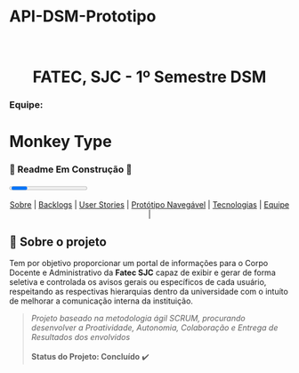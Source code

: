 # API-DSM-Prototipo
<br id="topo">

<h1 align="center"> FATEC, SJC - 1º Semestre DSM</h1>

<h3>Equipe:</h3>
<h1>Monkey Type</h1>

<h3>🚧 Readme Em Construção 🚧</h3>
<progress></progress>

<p align="center" style="">
    <a href="#sobre">Sobre</a> | 
    <a href="#backlogs">Backlogs</a> | 
    <a href="#user-stories">User Stories</a> | 
    <a href="#prototipo">Protótipo Navegável</a> | 
    <a href="#tecnologias">Tecnologias</a> | 
    <a href="#equipe">Equipe</a> | 
    
</p>
   
<span id="sobre">

## :bookmark_tabs: Sobre o projeto

Tem por objetivo proporcionar um portal de informações para o Corpo Docente e Administrativo da <b>Fatec SJC</b> capaz de exibir e gerar de forma seletiva e controlada os avisos gerais ou específicos de cada usuário, respeitando as respectivas hierarquias dentro da universidade com o intuíto de melhorar a comunicação interna da instituição.

> _Projeto baseado na metodologia ágil SCRUM, procurando desenvolver a Proatividade, Autonomia, Colaboração e Entrega de Resultados dos envolvidos_ <br><br>
> **Status do Projeto: Concluído** :heavy_check_mark:



